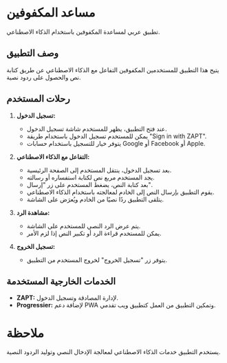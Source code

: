 # مساعد المكفوفين

تطبيق عربي لمساعدة المكفوفين باستخدام الذكاء الاصطناعي.

## وصف التطبيق

يتيح هذا التطبيق للمستخدمين المكفوفين التفاعل مع الذكاء الاصطناعي عن طريق كتابة نص والحصول على ردود نصية.

## رحلات المستخدم

1. **تسجيل الدخول:**

   - عند فتح التطبيق، يظهر للمستخدم شاشة تسجيل الدخول.
   - يمكن للمستخدم تسجيل الدخول باستخدام طريقة "Sign in with ZAPT".
   - يتوفر خيار للتسجيل باستخدام حسابات Google أو Facebook أو Apple.

2. **التفاعل مع الذكاء الاصطناعي:**

   - بعد تسجيل الدخول، ينتقل المستخدم إلى الصفحة الرئيسية.
   - يجد المستخدم مربع نص لكتابة استفساره أو رسالته.
   - بعد كتابة النص، يضغط المستخدم على زر "إرسال".
   - يقوم التطبيق بإرسال النص إلى الخادم لمعالجته باستخدام الذكاء الاصطناعي.
   - يتلقى التطبيق ردًا نصيًا من الخادم ويُعرَض على الشاشة.

3. **مشاهدة الرد:**

   - يتم عرض الرد النصي للمستخدم على الشاشة.
   - يمكن للمستخدم قراءة الرد أو تكبير النص إذا لزم الأمر.

4. **تسجيل الخروج:**

   - يتوفر زر "تسجيل الخروج" لخروج المستخدم من التطبيق.

## الخدمات الخارجية المستخدمة

- **ZAPT:** لإدارة المصادقة وتسجيل الدخول.
- **Progressier:** لإضافة دعم PWA وتمكين التطبيق من العمل كتطبيق ويب تقدمي.

# ملاحظة

يستخدم التطبيق خدمات الذكاء الاصطناعي لمعالجة الإدخال النصي وتوليد الردود النصية.